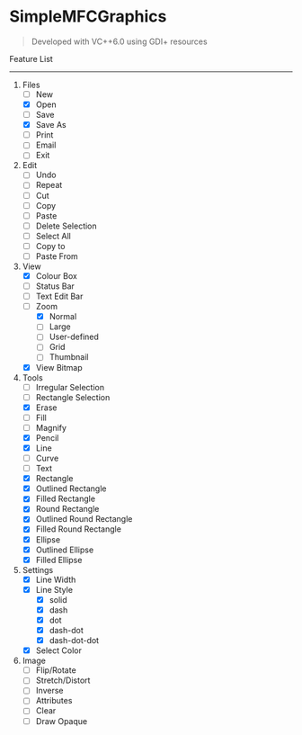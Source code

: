 # SimpleMFCGraphics





> Developed with VC++6.0  using GDI+ resources 



Feature List

--------------------------

1. Files
    - [ ] New
    - [x] Open  
    - [ ] Save 
    - [x] Save As
    - [ ] Print
    - [ ] Email
    - [ ] Exit
 2. Edit
    - [ ] Undo
    - [ ] Repeat
    - [ ] Cut
    - [ ] Copy
    - [ ] Paste
    - [ ] Delete Selection
    - [ ] Select All
    - [ ] Copy to
    - [ ] Paste From
 3. View 
    - [x] Colour Box
    - [ ] Status Bar
    - [ ] Text Edit Bar
    - [ ] Zoom
        - [x] Normal
        - [ ] Large
        - [ ] User-defined
        - [ ] Grid
        - [ ] Thumbnail
    - [x] View Bitmap
 4. Tools
    - [ ] Irregular Selection
    - [ ] Rectangle Selection
    - [x] Erase
    - [ ] Fill
    - [ ] Magnify
    - [x] Pencil
    - [x] Line
    - [ ] Curve
    - [ ] Text
    - [x] Rectangle
    - [x] Outlined Rectangle
    - [x] Filled Rectangle
    - [x] Round Rectangle
    - [x] Outlined Round Rectangle
    - [x] Filled Round Rectangle
    - [x] Ellipse
    - [x] Outlined Ellipse
    - [x] Filled Ellipse
 5. Settings
    - [x] Line Width
    - [x] Line Style
        - [x] solid
        - [x] dash
        - [x] dot
        - [x] dash-dot
        - [x] dash-dot-dot
    - [x] Select Color
 6. Image
    - [ ] Flip/Rotate
    - [ ] Stretch/Distort
    - [ ] Inverse
    - [ ] Attributes
    - [ ] Clear
    - [ ] Draw Opaque